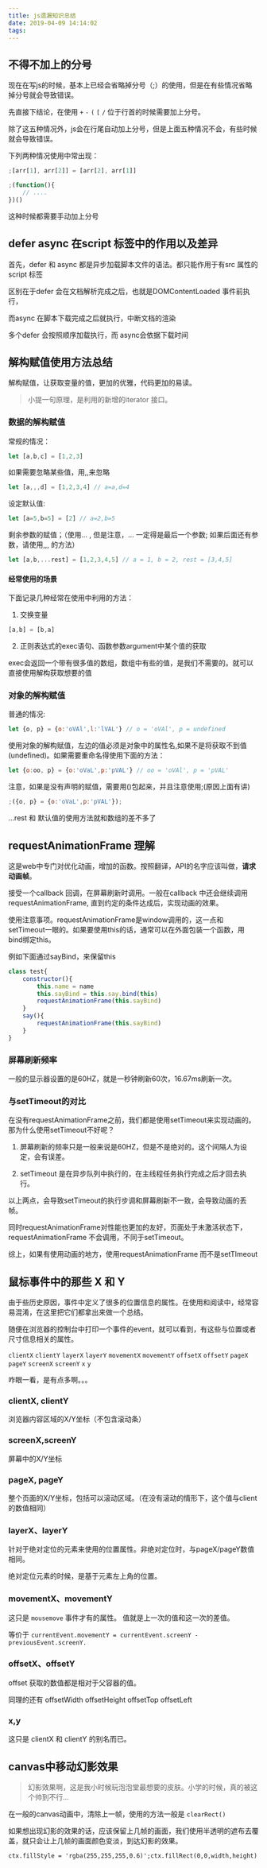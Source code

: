 ```yaml
---
title: js遗漏知识总结
date: 2019-04-09 14:14:02
tags:
---
```


## 不得不加上的分号

现在在写js的时候，基本上已经会省略掉分号（;）的使用，但是在有些情况省略掉分号就会导致错误。

先直接下结论，在使用 `+` `-` `(` `[` `/` 位于行首的时候需要加上分号。

除了这五种情况外，js会在行尾自动加上分号，但是上面五种情况不会，有些时候就会导致错误。

下列两种情况使用中常出现：

```js
;[arr[1], arr[2]] = [arr[2], arr[1]]
```
```js
;(function(){
    // ....
})()
```
这种时候都需要手动加上分号

## defer async 在script 标签中的作用以及差异

首先，defer 和 async 都是异步加载脚本文件的语法。都只能作用于有src 属性的script 标签

区别在于defer 会在文档解析完成之后，也就是DOMContentLoaded 事件前执行，

而async 在脚本下载完成之后就执行，中断文档的渲染

多个defer 会按照顺序加载执行，而 async会依据下载时间

## 解构赋值使用方法总结

解构赋值，让获取变量的值，更加的优雅，代码更加的易读。

> 小提一句原理，是利用的新增的iterator 接口。

### 数据的解构赋值

常规的情况：
```js
let [a,b,c] = [1,2,3]
```
如果需要忽略某些值，用,,来忽略
```js
let [a,,,d] = [1,2,3,4] // a=a,d=4
```
设定默认值:
```js
let [a=5,b=5] = [2] // a=2,b=5
```
剩余参数的赋值；（使用... , 但是注意，... 一定得是最后一个参数; 如果后面还有参数，请使用,,, 的方法）
```js
let [a,b,...rest] = [1,2,3,4,5] // a = 1, b = 2, rest = [3,4,5]
```
#### 经常使用的场景

下面记录几种经常在使用中利用的方法：

1. 交换变量
```js
[a,b] = [b,a]
```

2. 正则表达式的exec语句、函数参数argument中某个值的获取

exec会返回一个带有很多值的数组，数组中有些的值，是我们不需要的。就可以直接使用解构获取想要的值

### 对象的解构赋值

普通的情况:
```js
let {o, p} = {o:'oVAl',l:'lVAL'} // o = 'oVAl', p = undefined
```
使用对象的解构赋值，左边的值必须是对象中的属性名,如果不是将获取不到值(undefined)。如果需要重命名得使用下面的方法：
```js
let {o:oo, p} = {o:'oVaL',p:'pVAL'} // oo = 'oVAl', p = 'pVAL'
```
注意，如果是没有声明的赋值，需要用()包起来，并且注意使用;(原因上面有讲)
```js
;({o, p} = {o:'oVaL',p:'pVAL'});
```
...rest 和 默认值的使用方法就和数组的差不多了 

## requestAnimationFrame 理解

这是web中专门对优化动画，增加的函数。按照翻译，API的名字应该叫做，**请求动画帧**。

接受一个callback 回调，在屏幕刷新时调用。一般在callback 中还会继续调用requestAnimationFrame, 直到约定的条件达成后，实现动画的效果。

使用注意事项。requestAnimationFrame是window调用的，这一点和setTimeout一眼的。如果要使用this的话，通常可以在外面包装一个函数，用bind绑定this。

例如下面通过sayBind，来保留this
```js
class test{
    constructor(){
        this.name = name
        this.sayBind = this.say.bind(this)
        requestAnimationFrame(this.sayBind)
    }
    say(){
        requestAnimationFrame(this.sayBind)
    }
}
```

### 屏幕刷新频率

一般的显示器设置的是60HZ，就是一秒钟刷新60次，16.67ms刷新一次。

### 与setTimeout的对比

在没有requestAnimationFrame之前，我们都是使用setTimeout来实现动画的。那为什么使用setTimeout不好呢？

1. 屏幕刷新的频率只是一般来说是60HZ，但是不是绝对的。这个间隔人为设定，会有误差。

2. setTimeout 是在异步队列中执行的，在主线程任务执行完成之后才回去执行。

以上两点，会导致setTimeout的执行步调和屏幕刷新不一致，会导致动画的丢帧。

同时requestAnimationFrame对性能也更加的友好，页面处于未激活状态下，requestAnimationFrame 不会调用，不同于setTimeout。

综上，如果有使用动画的地方，使用requestAnimationFrame 而不是setTImeout

## 鼠标事件中的那些 X 和 Y 

由于些历史原因，事件中定义了很多的位置信息的属性。在使用和阅读中，经常容易混淆，在这里把它们都拿出来做一个总结。

随便在浏览器的控制台中打印一个事件的event，就可以看到，有这些与位置或者尺寸信息相关的属性。

`clientX` `clientY` `layerX` `layerY` `movementX`  `movementY` `offsetX` `offsetY` `pageX` `pageY` `screenX` `screenY` `x` `y`

咋眼一看，是有点多啊。。。

### clientX, clientY

浏览器内容区域的X/Y坐标（不包含滚动条）

### screenX,screenY

屏幕中的X/Y坐标

### pageX, pageY

整个页面的X/Y坐标，包括可以滚动区域。（在没有滚动的情形下，这个值与client的数值相同）

### layerX、layerY

针对于绝对定位的元素来使用的位置属性。非绝对定位时，与pageX/pageY数值相同。

绝对定位元素的时候，是基于元素左上角的位置。

### movementX、movementY

这只是 `mousemove` 事件才有的属性。 值就是上一次的值和这一次的差值。

等价于 `currentEvent.movementY = currentEvent.screenY - previousEvent.screenY.`

### offsetX、offsetY

offset 获取的数值都是相对于父容器的值。

同理的还有 offsetWidth offsetHeight offsetTop offsetLeft

### x,y

这只是 clientX 和 clientY 的别名而已。

## canvas中移动幻影效果

> 幻影效果啊，这是我小时候玩泡泡堂最想要的皮肤。小学的时候，真的被这个帅到不行...

在一般的canvas动画中，清除上一帧，使用的方法一般是 `clearRect()`

如果想出现幻影的效果的话，应该保留上几帧的画面，我们使用半透明的遮布去覆盖，就只会让上几帧的画面颜色变淡，到达幻影的效果。

`ctx.fillStyle = 'rgba(255,255,255,0.6)';ctx.fillRect(0,0,width,height)`